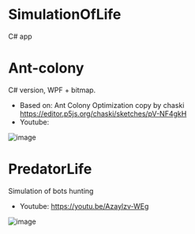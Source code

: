 # SimulationOfLife
 C# app

# Ant-colony

C# version, WPF + bitmap.

- Based on: Ant Colony Optimization copy by chaski https://editor.p5js.org/chaski/sketches/pV-NF4gkH
- Youtube:

![image](https://github.com/user-attachments/assets/1d914ad7-5718-4d17-bf0a-4d23039ed168)
  

# PredatorLife

Simulation of bots hunting

- Youtube: https://youtu.be/Azaylzv-WEg

![image](https://github.com/tltrus/SIMULATION-OF-LIFE/assets/77125487/654a6572-f1cb-4a9a-a692-7fa88e277009)

